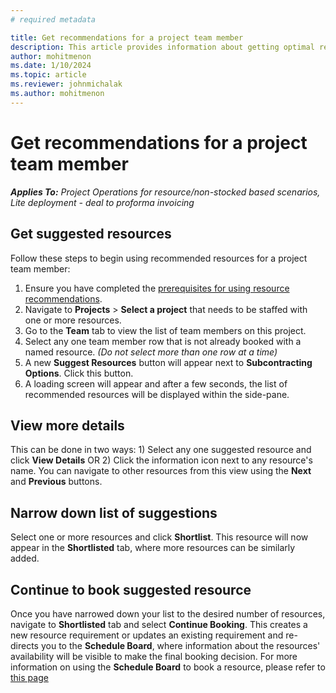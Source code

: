 ```yaml
---
# required metadata

title: Get recommendations for a project team member
description: This article provides information about getting optimal recommendations for a team member, before booking them onto the project.
author: mohitmenon
ms.date: 1/10/2024
ms.topic: article
ms.reviewer: johnmichalak
ms.author: mohitmenon
---
```


# Get recommendations for a project team member

_**Applies To:** Project Operations for resource/non-stocked based scenarios, Lite deployment - deal to proforma invoicing_

## Get suggested resources 

Follow these steps to begin using recommended resources for a project team member:

1. Ensure you have completed the [prerequisites for using resource recommendations](./getting-started-with-resource-recommendations.md).
2. Navigate to **Projects** > **Select a project** that needs to be staffed with one or more resources.
3. Go to the **Team** tab to view the list of team members on this project.
4. Select any one team member row that is not already booked with a named resource. _(Do not select more than one row at a time)_
5. A new **Suggest Resources** button will appear next to **Subcontracting Options**. Click this button.
6. A loading screen will appear and after a few seconds, the list of recommended resources will be displayed within the side-pane. 


## View more details

This can be done in two ways: 1) Select any one suggested resource and click **View Details** OR 2) Click the information icon next to any resource's name.
You can navigate to other resources from this view using the **Next** and **Previous** buttons.

## Narrow down list of suggestions

Select one or more resources and click **Shortlist**. This resource will now appear in the **Shortlisted** tab, where more resources can be similarly added.

## Continue to book suggested resource

Once you have narrowed down your list to the desired number of resources, navigate to **Shortlisted** tab and select **Continue Booking**.
This creates a new resource requirement or updates an existing requirement and re-directs you to the **Schedule Board**, where information about the resources' availability will be visible to make the final booking decision.
For more information on using the **Schedule Board** to book a resource, please refer to [this page]() 
